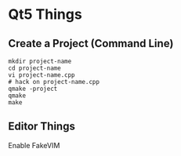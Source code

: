 Qt5 Things
==========

## Create a Project (Command Line) 

```
mkdir project-name
cd project-name
vi project-name.cpp
# hack on project-name.cpp
qmake -project
qmake
make
```

## Editor Things
Enable FakeVIM
